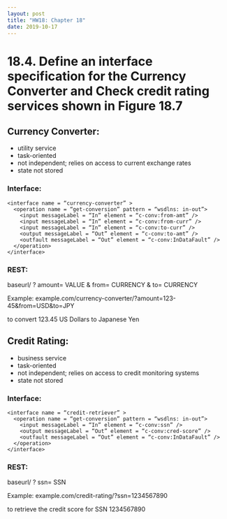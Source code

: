 ```yaml
---
layout: post
title: "HW18: Chapter 18"
date: 2019-10-17
---
```


# 18.4. Define an interface specification for the Currency Converter and Check credit rating services shown in Figure 18.7

## Currency Converter:
* utility service
* task-oriented
* not independent; relies on access to current exchange rates
* state not stored

### Interface:
```
<interface name = “currency-converter” >
  <operation name = “get-conversion” pattern = “wsdlns: in-out”>
    <input messageLabel = “In” element = “c-conv:from-amt” />
    <input messageLabel = “In” element = “c-conv:from-curr” />
    <input messageLabel = “In” element = “c-conv:to-curr” />
    <output messageLabel = “Out” element = “c-conv:to-amt” />
    <outfault messageLabel = “Out” element = “c-conv:InDataFault” />
  </operation>
</interface>
```

### REST:

baseurl/ ? amount= VALUE & from= CURRENCY & to= CURRENCY

Example: example.com/currency-converter/?amount=123-45&from=USD&to=JPY

to convert 123.45 US Dollars to Japanese Yen

## Credit Rating:
* business service
* task-oriented
* not independent; relies on access to credit monitoring systems
* state not stored

### Interface:
```
<interface name = “credit-retriever” >
  <operation name = “get-conversion” pattern = “wsdlns: in-out”>
    <input messageLabel = “In” element = “c-conv:ssn” />
    <output messageLabel = “Out” element = “c-conv:cred-score” />
    <outfault messageLabel = “Out” element = “c-conv:InDataFault” />
  </operation>
</interface>
```

### REST:

baseurl/ ? ssn= SSN

Example: example.com/credit-rating/?ssn=1234567890

to retrieve the credit score for SSN 1234567890
